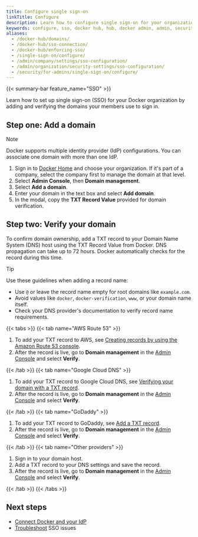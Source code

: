 ```yaml
---
title: Configure single sign-on
linkTitle: Configure
description: Learn how to configure single sign-on for your organization or company.
keywords: configure, sso, docker hub, hub, docker admin, admin, security
aliases:
  - /docker-hub/domains/
  - /docker-hub/sso-connection/
  - /docker-hub/enforcing-sso/
  - /single-sign-on/configure/
  - /admin/company/settings/sso-configuration/
  - /admin/organization/security-settings/sso-configuration/
  - /security/for-admins/single-sign-on/configure/
---
```


{{< summary-bar feature_name="SSO" >}}

Learn how to set up single sign-on (SSO) for your Docker organization by adding
and verifying the domains your members use to sign in.

## Step one: Add a domain

> [!NOTE]
>
> Docker supports multiple identity provider (IdP) configurations. You can
associate one domain with more than one IdP.

1. Sign in to [Docker Home](https://app.docker.com) and choose your
organization. If it's part of a company, select the company first to manage
the domain at that level.
1. Select **Admin Console**, then **Domain management**.
1. Select **Add a domain**.
1. Enter your domain in the text box and select **Add domain**.
1. In the modal, copy the **TXT Record Value** provided for domain verification.

## Step two: Verify your domain

To confirm domain ownership, add a TXT record to your Domain Name System (DNS)
host using the TXT Record Value from Docker. DNS propagation can take up to
72 hours. Docker automatically checks for the record during this time.

> [!TIP]
>
> Use these guidelines when adding a record name:
>
> - Use `@` or leave the record name empty for root domains like `example.com`.
> - Avoid values like `docker`, `docker-verification`, `www`, or your domain name itself.
> - Check your DNS provider's documentation to verify record name requirements.

{{< tabs >}}
{{< tab name="AWS Route 53" >}}

1. To add your TXT record to AWS, see [Creating records by using the Amazon Route 53 console](https://docs.aws.amazon.com/Route53/latest/DeveloperGuide/resource-record-sets-creating.html).
1. After the record is live, go to **Domain management** in the [Admin Console](https://app.docker.com/admin) and select **Verify**.

{{< /tab >}}
{{< tab name="Google Cloud DNS" >}}

1. To add your TXT record to Google Cloud DNS, see [Verifying your domain with a TXT record](https://cloud.google.com/identity/docs/verify-domain-txt).
1. After the record is live, go to **Domain management** in the [Admin Console](https://app.docker.com/admin) and select **Verify**.

{{< /tab >}}
{{< tab name="GoDaddy" >}}

1. To add your TXT record to GoDaddy, see [Add a TXT record](https://www.godaddy.com/help/add-a-txt-record-19232).
1. After the record is live, go to **Domain management** in the [Admin Console](https://app.docker.com/admin) and select **Verify**.

{{< /tab >}}
{{< tab name="Other providers" >}}

1. Sign in to your domain host.
1. Add a TXT record to your DNS settings and save the record.
1. After the record is live, go to **Domain management** in the [Admin Console](https://app.docker.com/admin) and select **Verify**.

{{< /tab >}}
{{< /tabs >}}

## Next steps

- [Connect Docker and your IdP](connect.md)
- [Troubleshoot](/manuals/enterprise/troubleshoot/troubleshoot-sso.md) SSO issues
